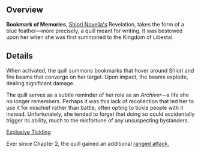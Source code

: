 <!-- title: Bookmark of Memories -->
<!-- quote: Tickle tickle~ Oh crap I think I just exploded -->
<!-- chapters: -1 -->
<!-- images: (Shiori's first time wielding the book), (Bookmark of Memories viewed from the inventory), (Bookmark of Memories' ability activated) -->
<!-- model: true -->

## Overview

**Bookmark of Memories**, [Shiori Novella's](#entry:shiori-entry) Revelation, takes the form of a blue feather—more precisely, a quill meant for writing. It was bestowed upon her when she was first summoned to the Kingdom of Libestal.

## Details

When activated, the quill summons bookmarks that hover around Shiori and fire beams that converge on her target. Upon impact, the beams explode, dealing significant damage.

The quill serves as a subtle reminder of her role as an _Archiver_—a life she no longer remembers. Perhaps it was this lack of recollection that led her to use it for mischief rather than battle, often opting to tickle people with it instead. Unfortunately, she tended to forget that doing so could accidentally trigger its ability, much to the misfortune of any unsuspecting bystanders.

[Explosive Tickling](#embed:https://www.youtube.com/live/LTIq_0ykLVA?feature=shared&t=7821)

Ever since Chapter 2, the quill gained an additional [ranged attack.](#entry:revelations-entry)
